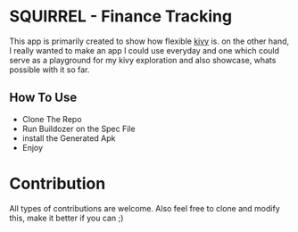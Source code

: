 SQUIRREL - Finance Tracking
=============================

This app is primarily created to show how flexible [kivy](https://www.kivy.org) is.
on the other hand, I really wanted to make an app I could use everyday and one which
could serve as a playground for my kivy exploration and also showcase, whats possible with 
it so far.

How To Use
-------------

+ Clone The Repo
+ Run Buildozer on the Spec File
+ install the Generated Apk
+ Enjoy

# Contribution

All types of contributions are welcome.
Also feel free to clone and modify this, make it better if you can ;)

